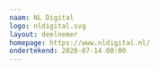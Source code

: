 ```yaml
---
naam: NL Digital
logo: nldigital.svg
layout: deelnemer
homepage: https://www.nldigital.nl/
ondertekend: 2020-07-14 00:00
---
```

